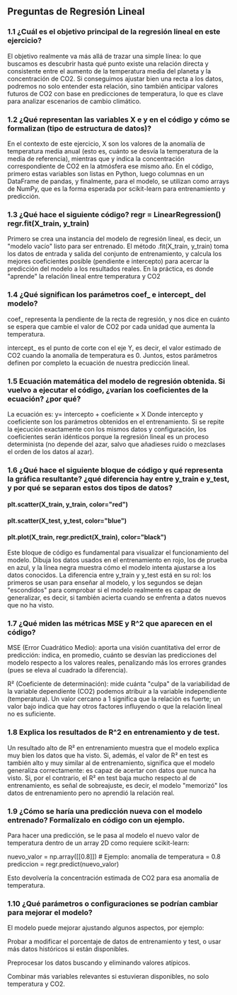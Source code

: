 ## Preguntas de Regresión Lineal

### 1.1 ¿Cuál es el objetivo principal de la regresión lineal en este ejercicio?
El objetivo realmente va más allá de trazar una simple línea: lo que buscamos es descubrir hasta qué punto existe una relación directa y consistente entre el aumento de la temperatura media del planeta y la concentración de CO2. Si conseguimos ajustar bien una recta a los datos, podremos no solo entender esta relación, sino también anticipar valores futuros de CO2 con base en predicciones de temperatura, lo que es clave para analizar escenarios de cambio climático.
### 1.2 ¿Qué representan las variables X e y en el código y cómo se formalizan (tipo de estructura de datos)?
En el contexto de este ejercicio, X son los valores de la anomalía de temperatura media anual (esto es, cuánto se desvía la temperatura de la media de referencia), mientras que y indica la concentración correspondiente de CO2 en la atmósfera ese mismo año. En el código, primero estas variables son listas en Python, luego columnas en un DataFrame de pandas, y finalmente, para el modelo, se utilizan como arrays de NumPy, que es la forma esperada por scikit-learn para entrenamiento y predicción.
### 1.3 ¿Qué hace el siguiente código?     regr = LinearRegression()       regr.fit(X_train, y_train)
Primero se crea una instancia del modelo de regresión lineal, es decir, un "modelo vacío" listo para ser entrenado. El método .fit(X_train, y_train) toma los datos de entrada y salida del conjunto de entrenamiento, y calcula los mejores coeficientes posible (pendiente e intercepto) para acercar la predicción del modelo a los resultados reales. En la práctica, es donde "aprende" la relación lineal entre temperatura y CO2
### 1.4 ¿Qué significan los parámetros coef_ e intercept_ del modelo?
coef_ representa la pendiente de la recta de regresión, y nos dice en cuánto se espera que cambie el valor de CO2 por cada unidad que aumenta la temperatura.

intercept_ es el punto de corte con el eje Y, es decir, el valor estimado de CO2 cuando la anomalía de temperatura es 0. Juntos, estos parámetros definen por completo la ecuación de nuestra predicción lineal.
### 1.5 Ecuación matemática del modelo de regresión obtenida. Si vuelvo a ejecutar el código, ¿varían los coeficientes de la ecuación? ¿por qué?
La ecuación es:
y= intercepto + coeficiente × X
Donde intercepto y coeficiente son los parámetros obtenidos en el entrenamiento.
Si se repite la ejecución exactamente con los mismos datos y configuración, los coeficientes serán idénticos porque la regresión lineal es un proceso determinista (no depende del azar, salvo que añadieses ruido o mezclases el orden de los datos al azar).
### 1.6 ¿Qué hace el siguiente bloque de código y qué representa la gráfica resultante? ¿qué diferencia hay entre y_train e y_test, y por qué se separan estos dos tipos de datos? 
#### plt.scatter(X_train, y_train, color="red") 
#### plt.scatter(X_test, y_test, color="blue")
#### plt.plot(X_train, regr.predict(X_train), color="black")

Este bloque de código es fundamental para visualizar el funcionamiento del modelo. Dibuja los datos usados en el entrenamiento en rojo, los de prueba en azul, y la línea negra muestra cómo el modelo intenta ajustarse a los datos conocidos.
La diferencia entre y_train y y_test está en su rol: los primeros se usan para enseñar al modelo, y los segundos se dejan "escondidos" para comprobar si el modelo realmente es capaz de generalizar, es decir, si también acierta cuando se enfrenta a datos nuevos que no ha visto.

### 1.7 ¿Qué miden las métricas MSE y R^2 que aparecen en el código?
MSE (Error Cuadrático Medio): aporta una visión cuantitativa del error de predicción: indica, en promedio, cuánto se desvían las predicciones del modelo respecto a los valores reales, penalizando más los errores grandes (pues se eleva al cuadrado la diferencia).

R² (Coeficiente de determinación): mide cuánta "culpa" de la variabilidad de la variable dependiente (CO2) podemos atribuir a la variable independiente (temperatura). Un valor cercano a 1 significa que la relación es fuerte; un valor bajo indica que hay otros factores influyendo o que la relación lineal no es suficiente.
### 1.8 Explica los resultados de R^2 en entrenamiento y de test.
Un resultado alto de R² en entrenamiento muestra que el modelo explica muy bien los datos que ha visto. Si, además, el valor de R² en test es también alto y muy similar al de entrenamiento, significa que el modelo generaliza correctamente: es capaz de acertar con datos que nunca ha visto.
Si, por el contrario, el R² en test baja mucho respecto al de entrenamiento, es señal de sobreajuste, es decir, el modelo "memorizó" los datos de entrenamiento pero no aprendió la relación real.
### 1.9 ¿Cómo se haría una predicción nueva con el modelo entrenado? Formalízalo en código con un ejemplo.
Para hacer una predicción, se le pasa al modelo el nuevo valor de temperatura dentro de un array 2D como requiere scikit-learn:

nuevo_valor = np.array([[0.8]])  # Ejemplo: anomalía de temperatura = 0.8
prediccion = regr.predict(nuevo_valor)

Esto devolvería la concentración estimada de CO2 para esa anomalía de temperatura.

### 1.10 ¿Qué parámetros o configuraciones se podrían cambiar para mejorar el modelo?
El modelo puede mejorar ajustando algunos aspectos, por ejemplo:

Probar a modificar el porcentaje de datos de entrenamiento y test, o usar más datos históricos si están disponibles.

Preprocesar los datos buscando y eliminando valores atípicos.

Combinar más variables relevantes si estuvieran disponibles, no solo temperatura y CO2.
